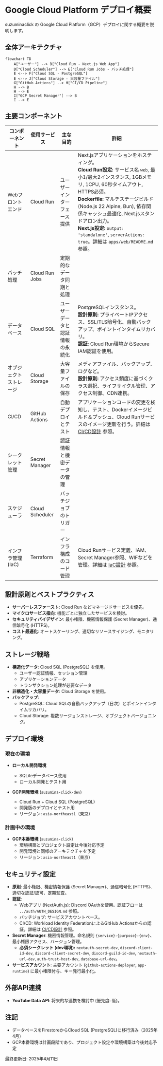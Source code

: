 # Google Cloud Platform デプロイ概要

suzuminaclick の Google Cloud Platform（GCP）デプロイに関する概要を説明します。

## 全体アーキテクチャ

```mermaid
flowchart TD
    A["ユーザー"] --> B["Cloud Run - Next.js Web App"]
    D["Cloud Scheduler"] --> E["Cloud Run Jobs - バッチ処理"]
    E <--> F["Cloud SQL - PostgreSQL"]
    E <--> J["Cloud Storage - 大容量ファイル"]
    G["GitHub Actions"] --> H["CI/CD Pipeline"]
    H --> B
    H --> E
    I["GCP Secret Manager"] --> B
    I --> E
```

## 主要コンポーネント

| コンポーネント | 使用サービス | 主な目的 | 詳細 |
|--------------|------------|--------|------|
| Webフロントエンド | Cloud Run | ユーザーインターフェース提供 | Next.jsアプリケーションをホスティング。<br>**Cloud Run設定:** サービス名 `web`, 最小1/最大2インスタンス, 1GBメモリ, 1CPU, 60秒タイムアウト, HTTPS必須。<br>**Dockerfile:** マルチステージビルド (Node.js 22 Alpine, Bun), 依存関係キャッシュ最適化, Next.jsスタンドアロン出力。<br>**Next.js設定:** `output: 'standalone'`, `serverActions: true`。詳細は `apps/web/README.md` 参照。 |
| バッチ処理 | Cloud Run Jobs | 定期的なデータ同期と処理 | |
| データベース | Cloud SQL | ユーザーデータと認証情報の永続化 | PostgreSQLインスタンス。<br>**設計原則:** プライベートIPアクセス、SSL/TLS暗号化、自動バックアップ、ポイントインタイムリカバリ。<br>**認証:** Cloud Run環境からSecure IAM認証を使用。 |
| オブジェクトストレージ | Cloud Storage | 大容量ファイルの保存 | メディアファイル、バックアップ、ログなど。<br>**設計原則:** アクセス頻度に基づくクラス選択、ライフサイクル管理、アクセス制御、CDN連携。 |
| CI/CD | GitHub Actions | 自動デプロイとテスト | アプリケーションコードの変更を検知し、テスト、Dockerイメージビルド＆プッシュ、Cloud Runサービスのイメージ更新を行う。詳細は [CI/CD設計](./GCP_CICD.md) 参照。 |
| シークレット管理 | Secret Manager | 認証情報と機密データの管理 | |
| スケジューラ | Cloud Scheduler | バッチジョブのトリガー | |
| インフラ管理 (IaC) | Terraform | インフラ構成のコード管理 | Cloud Runサービス定義、IAM、Secret Manager参照、WIFなどを管理。詳細は [IaC設計](./GCP_IAC_DESIGN_MINIMAL.md) 参照。 |

## 設計原則とベストプラクティス

- **サーバーレスファースト**: Cloud Run などマネージドサービスを優先。
- **マイクロサービス指向**: 機能ごとに独立したサービスを検討。
- **セキュリティバイデザイン**: 最小権限、機密情報保護 (Secret Manager)、通信暗号化 (HTTPS)。
- **コスト最適化**: オートスケーリング、適切なリソースサイジング、モニタリング。

## ストレージ戦略

- **構造化データ**: Cloud SQL (PostgreSQL) を使用。
  - ユーザー認証情報、セッション管理
  - アプリケーションデータ
  - トランザクション処理が必要なデータ
- **非構造化・大容量データ**: Cloud Storage を使用。
- **バックアップ**:
  - PostgreSQL: Cloud SQLの自動バックアップ（日次）とポイントインタイムリカバリ。
  - Cloud Storage: 複数リージョンストレージ、オブジェクトバージョニング。

## デプロイ環境

### 現在の環境

- **ローカル開発環境**
  - SQLiteデータベース使用
  - ローカル開発とテスト用

- **GCP開発環境** (`suzumina-click-dev`)
  - Cloud Run + Cloud SQL (PostgreSQL)
  - 開発版のデプロイとテスト用
  - リージョン: `asia-northeast1`（東京）

### 計画中の環境

- **GCP本番環境** (`suzumina-click`）
  - 環境構築とプロジェクト設定は今後対応予定
  - 開発環境と同様のアーキテクチャを予定
  - リージョン: `asia-northeast1`（東京）

## セキュリティ設定

- **原則**: 最小権限、機密情報保護 (Secret Manager)、通信暗号化 (HTTPS)、適切な認証/認可、定期監査。
- **認証**:
  - Webアプリ (NextAuth.js): Discord OAuthを使用。認証フローは `../auth/AUTH_DESIGN.md` 参照。
  - バッチジョブ: サービスアカウントベース。
  - CI/CD: Workload Identity FederationによるGitHub Actionsからの認証。詳細は [CI/CD設計](./GCP_CICD.md) 参照。
- **Secret Manager**: 機密情報管理。命名規則 `{service}-{purpose}-{env}`、最小権限アクセス、バージョン管理。
  - **必須シークレット (dev環境):** `nextauth-secret-dev`, `discord-client-id-dev`, `discord-client-secret-dev`, `discord-guild-id-dev`, `nextauth-url-dev`, `auth-trust-host-dev`, `database-url-dev`。
- **サービスアカウント**: 主要アカウント (`github-actions-deployer`, `app-runtime`) に最小権限付与、キー発行最小化。

## 外部API連携

- **YouTube Data API**: 将来的な連携を検討中 (優先度: 低)。

## 注記

- データベースをFirestoreからCloud SQL (PostgreSQL)に移行済み（2025年4月）
- GCP本番環境は計画段階であり、プロジェクト設定や環境構築は今後対応予定

最終更新日: 2025年4月11日
